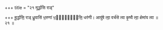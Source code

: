 +++
title = "२१ मूर्द्धासि राड्"

+++
मू॒र्द्धासि॒ राड् ध्रु॒वासि॑ ध॒रुणा॑ ध॒र्त्र्य᳖सि॒ धर॑णी। आयु॑षे त्वा॒ वर्च॑से त्वा कृ॒ष्यै त्वा॒ क्षेमा॑य त्वा ॥२१ ॥